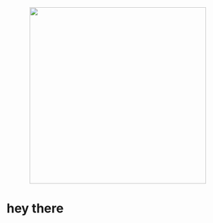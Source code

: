 <div id="header" align="center">
  <img src="https://64.media.tumblr.com/32c1fdf051c9c07579dd6487c9c566b8/tumblr_mlthkuZqUT1s035gko1_400.gifv" width="400"/>
</div>
<h1>
  hey there
</h1>
